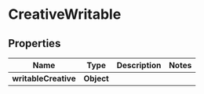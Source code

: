 

# CreativeWritable


## Properties

Name | Type | Description | Notes
------------ | ------------- | ------------- | -------------
**writableCreative** | **Object** |  | 



